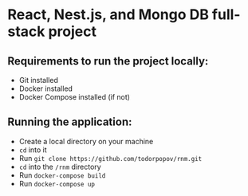 # React, Nest.js, and Mongo DB full-stack project

## Requirements to run the project locally:
  - Git installed
  - Docker installed
  - Docker Compose installed (if not)
## Running the application:
  - Create a local directory on your machine
  - `cd` into it
  - Run `git clone https://github.com/todorpopov/rnm.git`
  - `cd` into the `/rnm` directory
  - Run `docker-compose build`
  - Run `docker-compose up`
